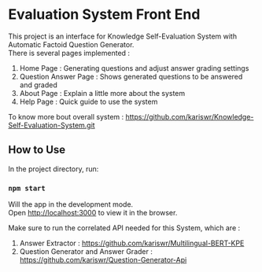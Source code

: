 # Evaluation System Front End

This project is an interface for Knowledge Self-Evaluation System with Automatic Factoid Question Generator.\
There is several pages implemented : 
1. Home Page : Generating questions and adjust answer grading settings
2. Question Answer Page : Shows generated questions to be answered and graded
3. About Page : Explain a little more about the system
4. Help Page : Quick guide to use the system

To know more bout overall system : https://github.com/kariswr/Knowledge-Self-Evaluation-System.git

## How to Use

In the project directory, run:

### `npm start`

Will the app in the development mode.\
Open [http://localhost:3000](http://localhost:3000) to view it in the browser.

Make sure to run the correlated API needed for this System, which are :
1. Answer Extractor : https://github.com/kariswr/Multilingual-BERT-KPE
2. Question Generator and Answer Grader : https://github.com/kariswr/Question-Generator-Api

